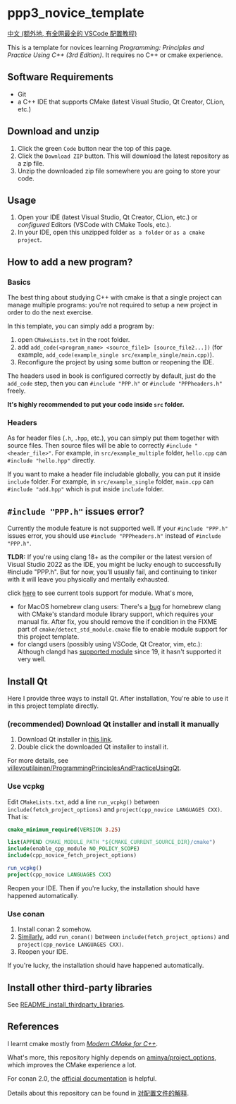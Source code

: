 # ppp3_novice_template

[中文 (额外地, 有全网最全的 VSCode 配置教程)](请读我.md)

This is a template for novices learning *Programming: Principles and Practice Using C++ (3rd Edition)*. It requires no C++ or cmake experience.

## Software Requirements

- Git
- a C++ IDE that supports CMake (latest Visual Studio, Qt Creator, CLion, etc.)

## Download and unzip

1. Click the green `Code` button near the top of this page.
2. Click the `Download ZIP` button. This will download the latest repository as a zip file.
3. Unzip the downloaded zip file somewhere you are going to store your code.

## Usage

1. Open your IDE (latest Visual Studio, Qt Creator, CLion, etc.) or *configured* Editors (VSCode with CMake Tools, etc.).
2. In your IDE, open this unzipped folder `as a folder` or `as a cmake project`.

## How to add a new program?

### Basics

The best thing about studying C++ with cmake is that a single project can manage multiple programs: you're not required to setup a new project in order to do the next exercise.

In this template, you can simply add a program by:

1. open `CMakeLists.txt` in the root folder.
2. add `add_code(<program_name> <source_file1> [source_file2...])` (for example, `add_code(example_single src/example_single/main.cpp)`).
3. Reconfigure the project by using some button or reopening the IDE.

The headers used in book is configured correctly by default, just do the `add_code` step, then you can `#include "PPP.h"` or `#include "PPPheaders.h"` freely.

**It's highly recommended to put your code inside `src` folder.**

### Headers

As for header files (`.h`, `.hpp`, etc.), you can simply put them together with source files. Then source files will be able to correctly `#include "<header_file>"`. For example, in `src/example_multiple` folder, `hello.cpp` can `#include "hello.hpp"` directly.

If you want to make a header file includable globally, you can put it inside `include` folder. For example, in `src/example_single` folder, `main.cpp` can `#include "add.hpp"` which is put inside `include` folder.

## `#include "PPP.h"` issues error?

Currently the module feature is not supported well. If your `#include "PPP.h"` issues error, you should use `#include "PPPheaders.h"` instead of `#include "PPP.h"`.

**TLDR:** If you're using clang 18+ as the compiler or the latest version of Visual Studio 2022 as the IDE, you might be lucky enough to successfully #include "PPP.h". But for now, you'll usually fail, and continuing to tinker with it will leave you physically and mentally exhausted.

click [here](https://arewemodulesyet.org/tools/) to see current tools support for module. What's more,

- for MacOS homebrew clang users: There's a [bug](https://gitlab.kitware.com/cmake/cmake/-/issues/25965) for homebrew clang with CMake's standard module library support, which requires your manual fix. After fix, you should remove the if condition in the FIXME part of `cmake/detect_std_module.cmake` file to enable module support for this project template.
- for clangd users (possibly using VSCode, Qt Creator, vim, etc.): Although clangd has [supported module](https://github.com/llvm/llvm-project/pull/66462) since 19, it hasn't supported it very well.

## Install Qt

Here I provide three ways to install Qt. After installation, You're able to use it in this project template directly.

### (recommended) Download Qt installer and install it manually

1. Download Qt installer in [this link](https://www.qt.io/download-qt-installer-oss?utm_referrer=https%3A%2F%2Fwww.qt.io%2Fdownload-open-source).
2. Double click the downloaded Qt installer to install it.

For more details, see [villevoutilainen/ProgrammingPrinciplesAndPracticeUsingQt](https://github.com/villevoutilainen/ProgrammingPrinciplesAndPracticeUsingQt).

### Use vcpkg

Edit `CMakeLists.txt`, add a line `run_vcpkg()` between `include(fetch_project_options)` and `project(cpp_novice LANGUAGES CXX)`. That is:

```cmake
cmake_minimum_required(VERSION 3.25)

list(APPEND CMAKE_MODULE_PATH "${CMAKE_CURRENT_SOURCE_DIR}/cmake")
include(enable_cpp_module NO_POLICY_SCOPE)
include(cpp_novice_fetch_project_options)

run_vcpkg()
project(cpp_novice LANGUAGES CXX)
```

Reopen your IDE. Then if you're lucky, the installation should have happened automatically.

### Use conan

1. Install conan 2 somehow.
2. [Similarly](#use-vcpkg), add `run_conan()` between `include(fetch_project_options)` and `project(cpp_novice LANGUAGES CXX)`.
3. Reopen your IDE.

If you're lucky, the installation should have happened automatically.

## Install other third-party libraries

See [README_install_thirdparty_libraries](README_install_thirdparty_libraries.md).

## References

I learnt cmake mostly from [*Modern CMake for C++*](https://github.com/PacktPublishing/Modern-CMake-for-Cpp).

What's more, this repository highly depends on [aminya/project_options](https://github.com/aminya/project_options), which improves the CMake experience a lot.

For conan 2.0, the [official documentation](https://docs.conan.io/2.0/index.html) is helpful.

Details about this repository can be found in [对配置文件的解释](https://vscode-cpp-starter.readthedocs.io/appendix/explain.html).
